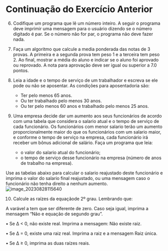 # Continuação do Exercício Anterior

6. Codifique um programa que lê um número inteiro. A seguir o programa deve imprimir uma mensagem para o usuário dizendo se o número digitado é par. Se o número não for par, o programa não deve fazer nada.

7. Faça um algoritmo que calcule a media ponderada das notas de 3 provas. A primeira e  a segunda prova tem peso 1 e a terceira tem peso 2. Ao final, mostrar a média do aluno e indicar se o aluno foi aprovado ou reprovado. A nota para aprovação deve ser igual ou  superior a 7.0 pontos. 

8. Leia a idade e o tempo de serviço de um trabalhador e escreva se ele pode ou não se  aposentar. As condições para aposentadoria são:
   - Ter pelo menos 65 anos.
   - Ou ter trabalhado pelo menos 30 anos.
   - Ou ter pelo menos 60 anos e trabalhado pelo menos 25 anos. 

9. Uma empresa decide dar um aumento aos seus funcionários de acordo com uma tabela que considera o salario atual e o tempo de serviço de cada funcionário. Os funcionários com menor salario terão um aumento proporcionalmente maior do que os funcionários  com um salario maior, e conforme o tempo de serviço na empresa, cada funcionário irá receber um bônus adicional de salário. Faça um programa que leia:

   - o valor do salario atual do funcionário; 
   - o tempo de serviço desse funcionário na empresa (número de anos de trabalho na empresa).

Use as tabelas abaixo para calcular o salario reajustado deste funcionário e imprima o valor do salario final reajustado, ou uma mensagem caso o funcionário não tenha direito a nenhum aumento. 
![image_20230828115640](https://github.com/pedro-CL/APE/assets/82902852/1e65cdcd-ed5e-4c21-8498-fc1909a0bb1c)

10. Calcule as raízes da equaçãode 2º grau. Lembrando que:

A varável a tem que ser diferente de zero. Caso seja igual, imprima a mensagem “Não e equação de segundo grau”. 

• Se ∆ < 0, não existe real. Imprima a mensagem: Não existe raiz. 

• Se ∆ = 0, existe uma raiz real. Imprima a raiz e a mensagem Raiz  única.

• Se ∆ ≥ 0, imprima as duas raízes reais. 


